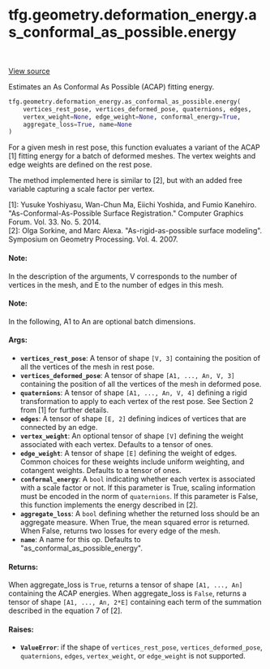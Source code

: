<div itemscope itemtype="http://developers.google.com/ReferenceObject">
<meta itemprop="name" content="tfg.geometry.deformation_energy.as_conformal_as_possible.energy" />
<meta itemprop="path" content="Stable" />
</div>

# tfg.geometry.deformation_energy.as_conformal_as_possible.energy

<!-- Insert buttons and diff -->

<table class="tfo-notebook-buttons tfo-api" align="left">
</table>

<a target="_blank" href="https://github.com/tensorflow/graphics/blob/master/tensorflow_graphics/geometry/deformation_energy/as_conformal_as_possible.py">View source</a>



Estimates an As Conformal As Possible (ACAP) fitting energy.

```python
tfg.geometry.deformation_energy.as_conformal_as_possible.energy(
    vertices_rest_pose, vertices_deformed_pose, quaternions, edges,
    vertex_weight=None, edge_weight=None, conformal_energy=True,
    aggregate_loss=True, name=None
)
```



<!-- Placeholder for "Used in" -->

For a given mesh in rest pose, this function evaluates a variant of the ACAP
[1] fitting energy for a batch of deformed meshes. The vertex weights and edge
weights are defined on the rest pose.

The method implemented here is similar to [2], but with an added free variable
  capturing a scale factor per vertex.

[1]: Yusuke Yoshiyasu, Wan-Chun Ma, Eiichi Yoshida, and Fumio Kanehiro.
"As-Conformal-As-Possible Surface Registration." Computer Graphics Forum. Vol.
33. No. 5. 2014.</br>
[2]: Olga Sorkine, and Marc Alexa.
"As-rigid-as-possible surface modeling". Symposium on Geometry Processing.
Vol. 4. 2007.

#### Note:

In the description of the arguments, V corresponds to
  the number of vertices in the mesh, and E to the number of edges in this
  mesh.



#### Note:

In the following, A1 to An are optional batch dimensions.



#### Args:


* <b>`vertices_rest_pose`</b>: A tensor of shape `[V, 3]` containing the position of
  all the vertices of the mesh in rest pose.
* <b>`vertices_deformed_pose`</b>: A tensor of shape `[A1, ..., An, V, 3]` containing
  the position of all the vertices of the mesh in deformed pose.
* <b>`quaternions`</b>: A tensor of shape `[A1, ..., An, V, 4]` defining a rigid
  transformation to apply to each vertex of the rest pose. See Section 2
  from [1] for further details.
* <b>`edges`</b>: A tensor of shape `[E, 2]` defining indices of vertices that are
  connected by an edge.
* <b>`vertex_weight`</b>: An optional tensor of shape `[V]` defining the weight
  associated with each vertex. Defaults to a tensor of ones.
* <b>`edge_weight`</b>: A tensor of shape `[E]` defining the weight of edges. Common
  choices for these weights include uniform weighting, and cotangent
  weights. Defaults to a tensor of ones.
* <b>`conformal_energy`</b>: A `bool` indicating whether each vertex is associated with
  a scale factor or not. If this parameter is True, scaling information must
  be encoded in the norm of `quaternions`. If this parameter is False, this
  function implements the energy described in [2].
* <b>`aggregate_loss`</b>: A `bool` defining whether the returned loss should be an
  aggregate measure. When True, the mean squared error is returned. When
  False, returns two losses for every edge of the mesh.
* <b>`name`</b>: A name for this op. Defaults to "as_conformal_as_possible_energy".


#### Returns:

When aggregate_loss is `True`, returns a tensor of shape `[A1, ..., An]`
containing the ACAP energies. When aggregate_loss is `False`, returns a
tensor of shape `[A1, ..., An, 2*E]` containing each term of the summation
described in the equation 7 of [2].



#### Raises:


* <b>`ValueError`</b>: if the shape of `vertices_rest_pose`, `vertices_deformed_pose`,
`quaternions`, `edges`, `vertex_weight`, or `edge_weight` is not supported.